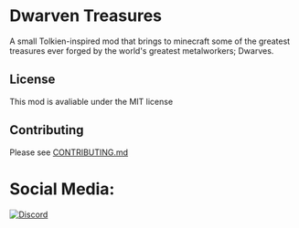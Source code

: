 # Dwarven Treasures

A small Tolkien-inspired mod that brings to minecraft some of the greatest treasures ever forged by the world's greatest metalworkers; Dwarves.

## License 

This mod is avaliable under the MIT license

## Contributing
Please see [CONTRIBUTING.md](./CONTRIBUTING.md)

# Social Media:

[![Discord](https://discord.com/assets/ff41b628a47ef3141164bfedb04fb220.png)](https://discord.gg/8hUCjdQrSP)
